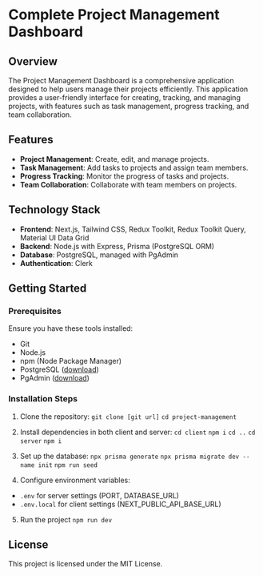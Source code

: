 # Complete Project Management Dashboard

## Overview

The Project Management Dashboard is a comprehensive application designed to help users manage their projects efficiently. This application provides a user-friendly interface for creating, tracking, and managing projects, with features such as task management, progress tracking, and team collaboration.

## Features

- **Project Management**: Create, edit, and manage projects.
- **Task Management**: Add tasks to projects and assign team members.
- **Progress Tracking**: Monitor the progress of tasks and projects.
- **Team Collaboration**: Collaborate with team members on projects.

## Technology Stack

- **Frontend**: Next.js, Tailwind CSS, Redux Toolkit, Redux Toolkit Query, Material UI Data Grid
- **Backend**: Node.js with Express, Prisma (PostgreSQL ORM)
- **Database**: PostgreSQL, managed with PgAdmin
- **Authentication**: Clerk

## Getting Started

### Prerequisites

Ensure you have these tools installed:

- Git
- Node.js
- npm (Node Package Manager)
- PostgreSQL ([download](https://www.postgresql.org/download/))
- PgAdmin ([download](https://www.pgadmin.org/download/))

### Installation Steps

1. Clone the repository:
   `git clone [git url]`
   `cd project-management`

2. Install dependencies in both client and server:
   `cd client`
   `npm i`
   `cd ..`
   `cd server`
   `npm i`

3. Set up the database:
   `npx prisma generate`
   `npx prisma migrate dev --name init`
   `npm run seed`

4. Configure environment variables:

- `.env` for server settings (PORT, DATABASE_URL)
- `.env.local` for client settings (NEXT_PUBLIC_API_BASE_URL)

5. Run the project
   `npm run dev`

## License

This project is licensed under the MIT License.
